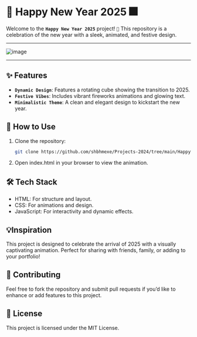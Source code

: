 # 🎉 Happy New Year 2025 🎆

Welcome to the **`Happy New Year 2025`** project! `🥳` This repository is a celebration of the new year with a sleek, animated, and festive design.

---

![image](https://github.com/user-attachments/assets/392f3528-1502-4547-b1bb-9438079bbc7b)

---

## ✨ Features

- **`Dynamic Design`**: Features a rotating cube showing the transition to 2025.
- **`Festive Vibes`**: Includes vibrant fireworks animations and glowing text.
- **`Minimalistic Theme`**: A clean and elegant design to kickstart the new year.

## 📂 How to Use

1. Clone the repository:
   ```bash
   git clone https://github.com/shbhmexe/Projects-2024/tree/main/Happy%20New%20Year%202025)
   
2. Open index.html in your browser to view the animation.

## 🛠️ Tech Stack

- HTML: For structure and layout.
- CSS: For animations and design.
- JavaScript: For interactivity and dynamic effects.

## 💡Inspiration
This project is designed to celebrate the arrival of 2025 with a visually captivating animation. Perfect for sharing with friends, family, or adding to your portfolio!



## 🌟 Contributing
Feel free to fork the repository and submit pull requests if you’d like to enhance or add features to this project.

## 📜 License
This project is licensed under the MIT License.

